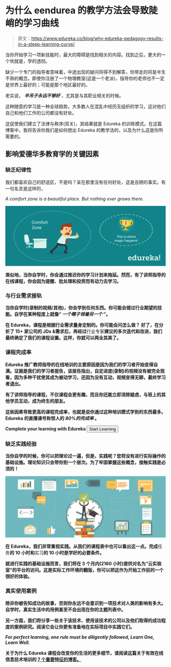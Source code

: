 # 为什么 eendurea 的教学方法会导致陡峭的学习曲线

> 原文：<https://www.edureka.co/blog/why-edureka-pedagogy-results-in-a-steep-learning-curve/>

当你开始学习一项新技能时，最大的障碍是找到相关的内容。找到之后，更大的一个坎就是，学的透彻。

缺少一个专门的指导者意味着，中途出现的疑问将得不到解答，你带走的将是半生不熟的概念。即使你注册了一个物理教室(这是一个老派)，指导你的老师也不一定是世界上最好的；可能是那个地区最好的。

老实说， ***半吊子永远不够好*** ，尤其是与其职业相关的时候。

这种随意的学习是一种全球趋势。大多数人在混乱中经历无组织的学习，这对他们自己和他们工作的公司都没有好处。

这促使我们建立了法律与秩序(双关)，其结果就是 Edureka 的训练模式。在这篇博客中，我将告诉你我们是如何想出 Edureka 的教学法的，以及为什么这是你所需要的。

## **影响爱德华多教育学的关键因素**

### **缺乏纪律性**

我们都喜欢自己的舒适区，不是吗？呆在那里没有任何好处，这是丑陋的事实。有一句名言是这样的，

*A comfort zone is a beautiful place. But nothing ever grows there.*

**![Edureka image](img/40514b97c36e6bd6c6af540b983101a2.png)**

**类似地，当你自学时，你会通过推迟你的学习计划来拖延。然而，有了讲师指导的在线课程，你会因为提醒、批处理和投资而有动力去学习。**

### ****与行业需求接轨****

**当你自学时(录制的视频/其他)，你会学到任何东西。你可能会错过行业期望的技能。自学在某种程度上就像“ ***一个瞎子领着另一个*** ”。**

**在 Edureka，课程是根据行业需求量身定制的。你可能会问怎么做？ 好了，在分析了 **15+** 家公司的 JDs &需求后，再经过**行业专家**建议的多次迭代和改进，我们最终确定了我们的课程设置。这样，你就可以两全其美了。**

### ****课程完成率****

**Edureka 推广教师指导的在线培训的主要原因是因为我们的学习者开始变得自满。证据是我们的学习者报告，该报告指出，自定进度(录制)的视频没有被完全观看，因为多种干扰使其成为被动学习，还因为没有互动，视频变得无聊，最终学习者退出。**

**有了讲师指导的课程，不仅课程会更有趣，而且你还能立即消除疑虑，与班上的其他学员互动，成为终生的朋友。**

**这些因素导致更高的课程完成率，也就是说你通过这种培训模式学到的东西最多。 **Edureka 的直播课**号称惊人的 ***80%的完成率*** 。**

**Complete your learning with Edureka [<button>Start Learning</button>](https://www.edureka.co)**

### ****缺乏实践经验****

**当你自学的时候，你可以把理论过一遍，但是，实践呢？您将没有进行实际操作的基础设施。理论知识只会带你到一个层次。为了牢固掌握这些概念，接触实践是必须的！**

**![](img/b75ef8f00c8bb5fb6f5ecf0ab748df2b.png)**

**在 Edureka，我们非常重视实践。从我们的课程表中也可以看出这一点。完成**任务**的 **10 小时**和**实习**的 **10 小时**是学好的必要条件。**

**就进行实践的基础设施而言，我们将在 3 个月内(2160 小时)提供对名为“**云实验室**”的平台的访问。这是实际工作环境的翻版，你可以把这作为开始工作前的一个很好的体验。**

### ****真实使用案例****

**除非你被告知成功的故事，否则你永远不会意识到一项技术对人类的影响有多大。自学时，真实生活中的用例甚至不会出现在你的主题列表中。**

**另一方面，我们将分享一些关于该技术、使用该技术的公司以及他们取得的成功程度的案例研究。阅读它会让你更有准备地在实际项目中实践它们。**

***For perfect learning, one rule must be diligently followed, Learn One, Learn Well.***

****关于为什么 Edureka 课程会改变你的生活的更多细节，请阅读这篇关于有效在线信息技术培训的 [7 个重要特征的博客。](https://www.edureka.co/blog/7-characteristics-of-an-effective-online-it-training/)****